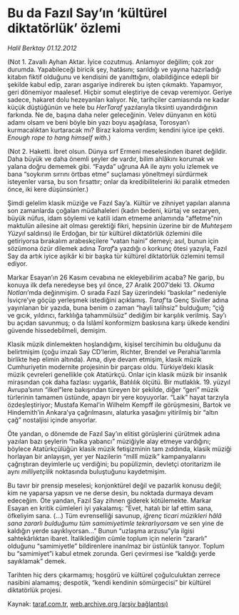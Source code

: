 # Bu da Fazıl Say’ın ‘kültürel diktatörlük’ özlemi

*Halil Berktay 01.12.2012*

<div class="yazi"><p>(Not 1. Zavallı Ayhan Aktar. İyice cozutmuş. Anlamıyor değilim; çok zor durumda. Yapabileceği biricik şey, hatâsını; sarıldığı ve yayına hazırladığı kitabın fiktif olduğunu ve kendisini de yanılttığını, olabildiğince edepli bir şekilde kabul edip, zararı asgariye indirerek bu işten çıkmaktı. Yapamıyor, geri dönemiyor maalesef. Hiçbir somut eleştiriye de cevap veremiyor. Geriye sadece, hakaret dolu hezeyanları kalıyor. Ne, tarihçiler camiasında ne kadar küçük düştüğünün ve hele bu <i>HerTaraf</i> yazılarıyla tiksinti uyandırdığının farkında. Ne de, başına daha neler geleceğinin. Velev dünyanın en kötü adamı olsam ve beni böyle bin yazı boyu aşağılasa, Torosyan’ı kurmacalıktan kurtaracak mı? Biraz kaloma verdim; kendini iyice ipe çekti. <i>Enough rope to hang himself with</i>.)</p>
<p>(Not 2. Haketti. İbret olsun. Dünya sırf Ermeni meselesinden ibaret değildir. Daha büyük ve daha önemli şeyler de vardır, bilim ahlâkını korumak ve yalana doğru dememek gibi. “Fayda” uğruna AA ile aynı yolu izlemek ve bana “soykırım sırrını örtbas etme” suçlaması yöneltmeyi sürdürmek isteyenler varsa, bu son fırsattır; onlar da kredibilitelerini iki paralık etmeden önce, iki kere düşünsünler.)</p>
<p>Şimdi gelelim klasik müziğe ve Fazıl Say’a. Kültür ve zihniyet yapıları alanına son zamanlarda çoğalan müdahaleleri (kadın bedeni, kürtaj ve sezaryen, büyük nüfus, idam söylemi ve katili idam etmeme anlamında “affetme”nin maktulün ailesine ait olması gerektiği fikri, hepsinin üzerine bir de <i>Muhteşem Yüzyıl</i> saldırısı) ile Erdoğan, bir tür kültürel diktatörlük özlemini dile getiriyorsa bırakalım arabeskçilere “vatan haini” demeyi; asıl, bunun için sözümona özür dilemek adına <i>Taraf</i>’a yazdığı o korkunç ötesi yazıyla, Fazıl Say da artık iyice aşikâr ki bir başka tür kültürel diktatörlük özlemini temsil ediyor. </p>
<p>Markar Esayan’ın 26 Kasım cevabına ne ekleyebilirim acaba? Ne garip, bu konuya ilk defa neredeyse beş yıl önce, 27 Aralık 2007’deki 13. <i>Okuma Notları</i>’mda değinmişim. O sırada Fazıl Say üzerindeki “baskılar” nedeniyle İsviçre’ye göçüp yerleşmek istediğini açıklamış. <i>Taraf</i>’ta Genç Siviller adına yayınlanan bir yazıda, buna benim o zaman “hayli talihsiz” bulduğum; “çiğ ve gıcık, yıldırıcı, farklılığa tahammülsüz” dediğim bir karşılık verilmiş. Say’ı bu açıdan savunmuş; o da İslâmî konformizm baskısına karşı ülkede kendini güvende hissedebilmeli, demişim.</p>
<p>Klasik müzik dinlemekten hoşlandığımı, kişisel tercihimin bu olduğunu da belirtmişim (çoğu imzalı Say CD’lerim, Richter, Brendel ve Perahia’larımla birlikte hep elimin altında). Ama, diye devam etmişim, klasik müzik Cumhuriyetin modernite projesinin bir parçası oldu. Türkiye’deki klasik müzik çevreleri genellikle çok Atatürkçü. Onlar için klasik müzik bir insanlık mirasından çok daha fazlası: uygarlık, Batılılık ölçütü. Bir mutlaklık. 19. yüzyıl Avrupa’sının “ilkel”lere bakışından türeyen bir şekilde, diğer “geri” müzik türlerinin tamamen üstünde, apayrı bir yere koyuyorlar. “Laik” hayat tarzıyla özdeşleştiriyor; Mustafa Kemal’in Wilhelm Kempff ile görüşmesini, Bartok ve Hindemith’in Ankara’ya çağrılmasını, alaturka yasağını yitirilmiş bir “altın çağ” nostaljisi içinde anıyorlar. </p>
<p>Öte yandan, o dönemde de Fazıl Say’ın elitist görüşlerini çürütmek adına yazılan bazı şeylerin “halka yabancı” müziğiyle alay etmeye vardığını; böylece Atatürkçülüğün klasik müzik fetişizminin tam zıddında, klasik müziği horlayan bir anlayışın, yer yer Nazilerin “millî müzik” kampanyalarını çağrıştıran deyimlerle uç verdiğini; bu popülizmin, devletçi otoritarizm ile aynı <i>milliyetçilik</i> noktasında buluştuğunu kaydetmişim.</p>
<p>Bu tavır bir prensip meselesi; konjonktürel değil ve pazarlık konusu değil; kim ne yaparsa yapsın ve ne derse desin, bu noktada durmaya devam edeceğim. Öte yandan, Fazıl Say zihnen giderek kötülemekte. Markar Esayan en kritik cümleleri iyi yakalamış: “Evet, hatalı bir laf ettim sana, öfkeliyim sana. (...) Tüm evrenselliği savunup, <i>iğrenç ticari müzikleri hâlâ sana zararlı bulduğumu tüm samimiyetimle tekrarlıyorsam</i> ve sen yine de kaldığın yerde sayıklıyorsan...” Bunun “uzlaşma arzusu”yla ilgisi sahtekârlıktan ibaret. İtaliklediğim cümle toplum için nelerin “zararlı” olduğunu “samimiyetle” bildirenlere inanılmaz bir üstünlük tanıyor. Toplum bu “samimiyet”i kabul etmek zorunda. Geri çevirmesi ise “kaldığı yerde sayıklamak” demek. </p>
<p>Tarihten hiç ders çıkarmamış; hoşgörü ve kültürel çoğulculuktan zerrece nasibini alamamış; despotik, “kendi kendinin sömürgecisi” bir kültürel diktatörlük projesi.</p>
</div>

Kaynak: [taraf.com.tr](http://www.taraf.com.tr/halil-berktay/makale-bu-da-fazil-say-in-kulturel-diktatorluk-ozlemi.htm), [web.archive.org (arşiv bağlantısı)](http://web.archive.org/web/20131022030430/http://www.taraf.com.tr/halil-berktay/makale-bu-da-fazil-say-in-kulturel-diktatorluk-ozlemi.htm)
